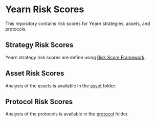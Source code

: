 # Yearn Risk Scores

This repository contains risk scores for Yearn strategies, assets, and protocols.

## Strategy Risk Scores

Yearn strategy risk scores are define using [Risk Score Framework](./strategy/RISK_FRAMEWORK.md).

## Asset Risk Scores

Analysis of the assets is available in the [asset](./asset) folder.

## Protocol Risk Scores

Analysis of the protocols is available in the [protocol](./protocol) folder.
